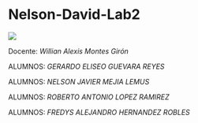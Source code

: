 # Nelson-David-Lab2

<img src="https://ugb.edu.sv/wp-content/uploads/2023/06/UGB_LOGOTIPO_HORIZONTAL.png">

Docente: *Willian Alexis Montes Girón*

ALUMNOS: *GERARDO ELISEO GUEVARA REYES*

ALUMNOS: *NELSON JAVIER MEJIA LEMUS*

ALUMNOS: *ROBERTO ANTONIO LOPEZ RAMIREZ*

ALUMNOS: *FREDYS ALEJANDRO HERNANDEZ ROBLES*
